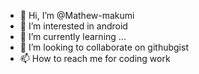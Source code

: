- 👋 Hi, I’m @Mathew-makumi
- 👀 I’m interested in android 
- 🌱 I’m currently learning ...
- 💞️ I’m looking to collaborate on githubgist
- 📫 How to reach me for coding work

<!---
Mathew-makumi/Mathew-makumi is a ✨ special ✨ repository because its `README.md` (this file) appears on your GitHub profile.
You can click the Preview link to take a look at your changes.
--->
